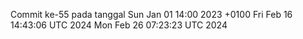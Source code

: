Commit ke-55 pada tanggal Sun Jan 01 14:00 2023 +0100
Fri Feb 16 14:43:06 UTC 2024
Mon Feb 26 07:23:23 UTC 2024
